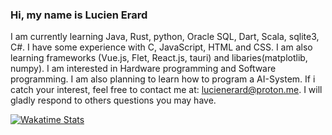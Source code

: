 ### Hi, my name is Lucien Erard
I am currently learning Java, Rust, python, Oracle SQL, Dart, Scala, sqlite3, C#. I have some experience with C, JavaScript, HTML and CSS. I am also learning frameworks (Vue.js, Flet, React.js, tauri) and libaries(matplotlib, numpy). I am interested in Hardware programming and Software programming. I am also planning to learn how to program a AI-System.
If i catch your interest, feel free to contact me at: lucienerard@proton.me.
I will gladly respond to others questions you may have.

[![Wakatime Stats](https://github-readme-stats.vercel.app/api/wakatime?username=erardlucien&theme=white&hide=properties,yaml,text,jshell,batchfile,json,git+config,gitignore+file,IDEA_MODULE,CLASS,CSV,PHP&langs_count=15)](https://wakatime.com/@erardlucien)

